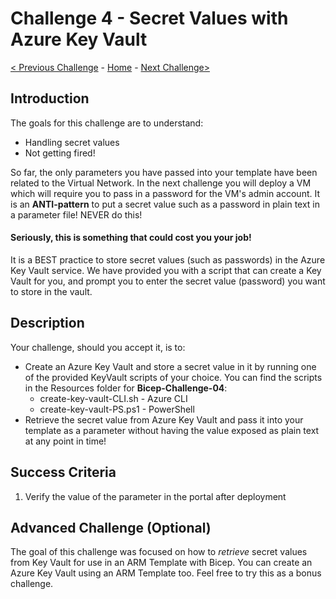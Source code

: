 # Challenge 4 - Secret Values with Azure Key Vault

[< Previous Challenge](./Bicep-Challenge-03.md) - [Home](../readme.md) - [Next Challenge>](./Bicep-Challenge-05.md)

## Introduction

The goals for this challenge are to understand:
- Handling secret values
- Not getting fired!

So far, the only parameters you have passed into your template have been related to the Virtual Network. In the next challenge you will deploy a VM which will require you to pass in a password for the VM's admin account.  It is an **ANTI-pattern** to put a secret value such as a password in plain text in a parameter file! NEVER do this!

#### **Seriously, this is something that could cost you your job!**

It is a BEST practice to store secret values (such as passwords) in the Azure Key Vault service. We have provided you with a script that can create a Key Vault for you, and prompt you to enter the secret value (password) you want to store in the vault.

## Description

Your challenge, should you accept it, is to:
+ Create an Azure Key Vault and store a secret value in it by running one of the provided KeyVault scripts of your choice. You can find the scripts in the Resources folder for **Bicep-Challenge-04**:
    - create-key-vault-CLI.sh - Azure CLI
    - create-key-vault-PS.ps1 - PowerShell
+ Retrieve the secret value from Azure Key Vault and pass it into your template as a parameter without having the value exposed as plain text at any point in time!


## Success Criteria

1. Verify the value of the parameter in the portal after deployment

## Advanced Challenge (Optional)

The goal of this challenge was focused on how to _retrieve_ secret values from Key Vault for use in an ARM Template with Bicep. You can create an Azure Key Vault using an ARM Template too.  Feel free to try this as a bonus challenge.